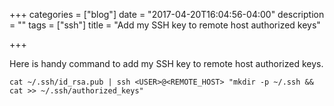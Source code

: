+++
categories = ["blog"]
date = "2017-04-20T16:04:56-04:00"
description = ""
tags = ["ssh"]
title = "Add my SSH key to remote host authorized keys"

+++

Here is handy command to add my SSH key to remote host authorized keys.

```
cat ~/.ssh/id_rsa.pub | ssh <USER>@<REMOTE_HOST> "mkdir -p ~/.ssh && cat >> ~/.ssh/authorized_keys"
```

